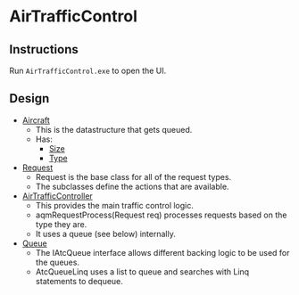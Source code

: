 # AirTrafficControl

## Instructions

Run `AirTrafficControl.exe` to open the UI.

## Design

* [Aircraft](AirTrafficControl/Model/Aircraft.cs)
  * This is the datastructure that gets queued.
  * Has:
    * [Size](AirTrafficControl/Model/AcSize.cs)
    * [Type](AirTrafficControl/Model/AcType.cs)
* [Request](AirTrafficControl/Request)
  * Request is the base class for all of the request types.
  * The subclasses define the actions that are available.
* [AirTrafficController](AirTrafficControl/ATC/AirTrafficController.cs)
  * This provides the main traffic control logic.
  * aqmRequestProcess(Request req) processes requests based on the type they are.
  * It uses a queue (see below) internally.
* [Queue](AirTrafficControl/ATC/Queue)
  * The IAtcQueue interface allows different backing logic to be used for the queues.
  * AtcQueueLinq uses a list to queue and searches with Linq statements to dequeue.